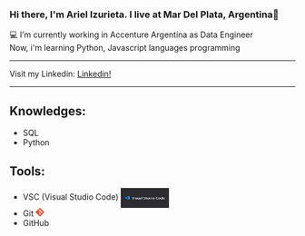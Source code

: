 ### Hi there, I'm Ariel Izurieta. I live at Mar Del Plata, Argentina👋

:computer: I’m currently working in Accenture Argentina as Data Engineer <br>
Now, i'm learning Python, Javascript languages programming

***   
Visit my Linkedin: [Linkedin!](https://www.linkedin.com/in/arielizurieta/)<br>
***
## Knowledges:
* SQL
* Python

## Tools:
* VSC (Visual Studio Code) <img src="images/logo-vsc.png" width=85 height=35 align=center alt="logo-vsc">
* Git <img src="images/logo-git.png" width=15 alt="logo-git">
* GitHub

<!--
**Ariel210/Ariel210** is a ✨ _special_ ✨ repository because its `README.md` (this file) appears on your GitHub profile.

Here are some ideas to get you started: